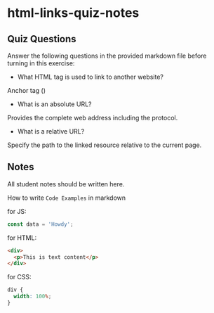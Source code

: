 # html-links-quiz-notes

## Quiz Questions

Answer the following questions in the provided markdown file before turning in this exercise:

- What HTML tag is used to link to another website?

Anchor tag (<a>)

- What is an absolute URL?

Provides the complete web address including the protocol.

- What is a relative URL?

Specify the path to the linked resource relative to the current page.

## Notes

All student notes should be written here.

How to write `Code Examples` in markdown

for JS:

```javascript
const data = 'Howdy';
```

for HTML:

```html
<div>
  <p>This is text content</p>
</div>
```

for CSS:

```css
div {
  width: 100%;
}
```
